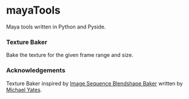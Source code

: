mayaTools
=========

Maya tools written in Python and Pyside.


### Texture Baker ###
Bake the texture for the given frame range and size.

### Acknowledgements ###
Texture Baker inspired by [Image Sequence Blendshape Baker](http://www.creativegears.com.au/about/ "tool") written by [Michael Yates](http://www.creativegears.com.au/about/ "Michael Yates").
